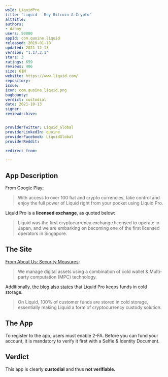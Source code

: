 ```yaml
---
wsId: LiquidPro
title: "Liquid - Buy Bitcoin & Crypto"
altTitle: 
authors:
- danny
users: 50000
appId: com.quoine.liquid
released: 2019-01-10
updated: 2021-12-13
version: "1.17.2.1"
stars: 3
ratings: 659
reviews: 406
size: 61M
website: https://www.liquid.com/
repository: 
issue: 
icon: com.quoine.liquid.png
bugbounty: 
verdict: custodial
date: 2021-10-13
signer: 
reviewArchive:


providerTwitter: Liquid_Global
providerLinkedIn: quoine
providerFacebook: LiquidGlobal
providerReddit: 

redirect_from:

---
```



## App Description
From Google Play:

> With access to over 100 fiat and crypto currencies, take control and enjoy the full power of Liquid right from your pocket using Liquid Pro.

Liquid Pro is a **licensed exchange**, as quoted below:

> Liquid was the first cryptocurrency exchange licensed to operate in Japan, and we are embarking on becoming one of the first licensed operators in Singapore.

## The Site
[From About Us: Security Measures](liquid.com/company/#company-security):

> We manage digital assets using a combination of cold wallet & Multi-party computation (MPC) technology.

Additionally, [the blog also states](https://blog.liquid.com/how-we-make-liquid-a-secure-cryptocurrency-exchange) that Liquid Pro keeps funds in cold storage.

> On Liquid, 100% of customer funds are stored in cold storage, essentially making Liquid a form of cryptocurrency custody solution. 

## The App
To register to the app, users must enable 2-FA. Before you can fund your account, it is mandatory to verify it first with a Selfie & Identity Document.

## Verdict
This app is clearly **custodial** and thus **not verifiable.**
